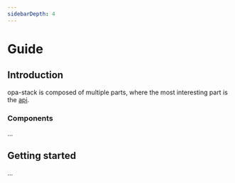 ```yaml
---
sidebarDepth: 4
---
```


# Guide

## Introduction

opa-stack is composed of multiple parts, where the most interesting part is the [api](/api).

### Components

...

## Getting started

...